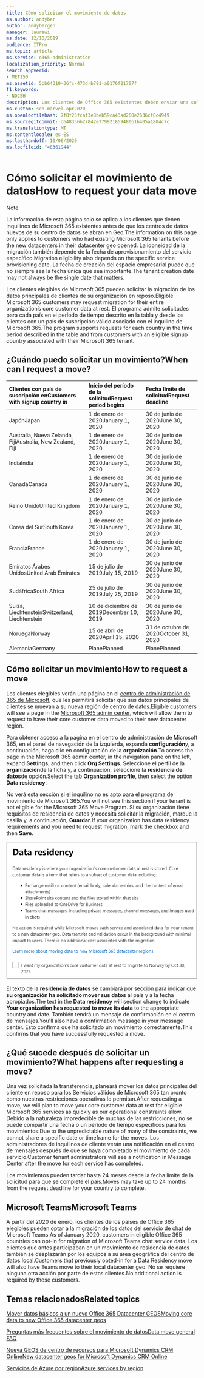 ```yaml
---
title: Cómo solicitar el movimiento de datos
ms.author: andyber
author: andybergen
manager: laurawi
ms.date: 12/10/2019
audience: ITPro
ms.topic: article
ms.service: o365-administration
localization_priority: Normal
search.appverid:
- MET150
ms.assetid: 5bb64310-36fc-473d-b791-a0176f21707f
f1.keywords:
- NOCSH
description: Los clientes de Office 365 existentes deben enviar una solicitud antes de la fecha límite de su país para que los datos de Microsoft 365 Services se muevan a su nueva geografía.
ms.custom: seo-marvel-apr2020
ms.openlocfilehash: 7f8f25fcaf3e8beb59ca43ad260e2636cf0c4949
ms.sourcegitcommit: d648356b27842e779921859480b1b405a1804c7c
ms.translationtype: MT
ms.contentlocale: es-ES
ms.lasthandoff: 10/06/2020
ms.locfileid: "48361944"
---
```

# <a name="how-to-request-your-data-move"></a><span data-ttu-id="b0c11-103">Cómo solicitar el movimiento de datos</span><span class="sxs-lookup"><span data-stu-id="b0c11-103">How to request your data move</span></span>

> [!NOTE]
> <span data-ttu-id="b0c11-104">La información de esta página solo se aplica a los clientes que tienen inquilinos de Microsoft 365 existentes antes de que los centros de datos nuevos de su centro de datos se abran en Geo.</span><span class="sxs-lookup"><span data-stu-id="b0c11-104">The information on this page only applies to customers who had existing Microsoft 365 tenants before the new datacenters in their datacenter geo opened.</span></span> <span data-ttu-id="b0c11-105">La idoneidad de la migración también depende de la fecha de aprovisionamiento del servicio específico.</span><span class="sxs-lookup"><span data-stu-id="b0c11-105">Migration eligibility also depends on the specific service provisioning date.</span></span>  <span data-ttu-id="b0c11-106">La fecha de creación del espacio empresarial puede que no siempre sea la fecha única que sea importante.</span><span class="sxs-lookup"><span data-stu-id="b0c11-106">The tenant creation date may not always be the single date that matters.</span></span>
  
<span data-ttu-id="b0c11-107">Los clientes elegibles de Microsoft 365 pueden solicitar la migración de los datos principales de clientes de su organización en reposo.</span><span class="sxs-lookup"><span data-stu-id="b0c11-107">Eligible Microsoft 365 customers may request migration for their entire organization’s core customer data at rest.</span></span>  <span data-ttu-id="b0c11-108">El programa admite solicitudes para cada país en el período de tiempo descrito en la tabla y desde los clientes con un país de suscripción válido asociado con el inquilino de Microsoft 365.</span><span class="sxs-lookup"><span data-stu-id="b0c11-108">The program supports requests for each country in the time period described in the table and from customers with an eligible signup country associated with their Microsoft 365 tenant.</span></span>
  
## <a name="when-can-i-request-a-move"></a><span data-ttu-id="b0c11-109">¿Cuándo puedo solicitar un movimiento?</span><span class="sxs-lookup"><span data-stu-id="b0c11-109">When can I request a move?</span></span>

| <span data-ttu-id="b0c11-110">Clientes con país de suscripción en</span><span class="sxs-lookup"><span data-stu-id="b0c11-110">Customers with signup country in</span></span> | <span data-ttu-id="b0c11-111">Inicio del período de la solicitud</span><span class="sxs-lookup"><span data-stu-id="b0c11-111">Request period begins</span></span> | <span data-ttu-id="b0c11-112">Fecha límite de solicitud</span><span class="sxs-lookup"><span data-stu-id="b0c11-112">Request deadline</span></span> |
|:-----|:-----|:-----|
|<span data-ttu-id="b0c11-113">Japón</span><span class="sxs-lookup"><span data-stu-id="b0c11-113">Japan</span></span>  <br/> |<span data-ttu-id="b0c11-114">1 de enero de 2020</span><span class="sxs-lookup"><span data-stu-id="b0c11-114">January 1, 2020</span></span>  <br/> |<span data-ttu-id="b0c11-115">30 de junio de 2020</span><span class="sxs-lookup"><span data-stu-id="b0c11-115">June 30, 2020</span></span>  <br/> |
|<span data-ttu-id="b0c11-116">Australia, Nueva Zelanda, Fiji</span><span class="sxs-lookup"><span data-stu-id="b0c11-116">Australia, New Zealand, Fiji</span></span>  <br/> |<span data-ttu-id="b0c11-117">1 de enero de 2020</span><span class="sxs-lookup"><span data-stu-id="b0c11-117">January 1, 2020</span></span>  <br/> |<span data-ttu-id="b0c11-118">30 de junio de 2020</span><span class="sxs-lookup"><span data-stu-id="b0c11-118">June 30, 2020</span></span>  <br/> |
|<span data-ttu-id="b0c11-119">India</span><span class="sxs-lookup"><span data-stu-id="b0c11-119">India</span></span>  <br/> |<span data-ttu-id="b0c11-120">1 de enero de 2020</span><span class="sxs-lookup"><span data-stu-id="b0c11-120">January 1, 2020</span></span>  <br/> |<span data-ttu-id="b0c11-121">30 de junio de 2020</span><span class="sxs-lookup"><span data-stu-id="b0c11-121">June 30, 2020</span></span>  <br/> |
|<span data-ttu-id="b0c11-122">Canadá</span><span class="sxs-lookup"><span data-stu-id="b0c11-122">Canada</span></span>  <br/> |<span data-ttu-id="b0c11-123">1 de enero de 2020</span><span class="sxs-lookup"><span data-stu-id="b0c11-123">January 1, 2020</span></span>  <br/> |<span data-ttu-id="b0c11-124">30 de junio de 2020</span><span class="sxs-lookup"><span data-stu-id="b0c11-124">June 30, 2020</span></span>  <br/> |
|<span data-ttu-id="b0c11-125">Reino Unido</span><span class="sxs-lookup"><span data-stu-id="b0c11-125">United Kingdom</span></span>  <br/> |<span data-ttu-id="b0c11-126">1 de enero de 2020</span><span class="sxs-lookup"><span data-stu-id="b0c11-126">January 1, 2020</span></span>  <br/> |<span data-ttu-id="b0c11-127">30 de junio de 2020</span><span class="sxs-lookup"><span data-stu-id="b0c11-127">June 30, 2020</span></span>  <br/> |
|<span data-ttu-id="b0c11-128">Corea del Sur</span><span class="sxs-lookup"><span data-stu-id="b0c11-128">South Korea</span></span>  <br/> |<span data-ttu-id="b0c11-129">1 de enero de 2020</span><span class="sxs-lookup"><span data-stu-id="b0c11-129">January 1, 2020</span></span>  <br/> |<span data-ttu-id="b0c11-130">30 de junio de 2020</span><span class="sxs-lookup"><span data-stu-id="b0c11-130">June 30, 2020</span></span>  <br/> |
|<span data-ttu-id="b0c11-131">Francia</span><span class="sxs-lookup"><span data-stu-id="b0c11-131">France</span></span>  <br/> |<span data-ttu-id="b0c11-132">1 de enero de 2020</span><span class="sxs-lookup"><span data-stu-id="b0c11-132">January 1, 2020</span></span>  <br/> |<span data-ttu-id="b0c11-133">30 de junio de 2020</span><span class="sxs-lookup"><span data-stu-id="b0c11-133">June 30, 2020</span></span>  <br/> |
|<span data-ttu-id="b0c11-134">Emiratos Árabes Unidos</span><span class="sxs-lookup"><span data-stu-id="b0c11-134">United Arab Emirates</span></span>  <br/> |<span data-ttu-id="b0c11-135">15 de julio de 2019</span><span class="sxs-lookup"><span data-stu-id="b0c11-135">July 15, 2019</span></span>  <br/> |<span data-ttu-id="b0c11-136">30 de junio de 2020</span><span class="sxs-lookup"><span data-stu-id="b0c11-136">June 30, 2020</span></span>  <br/> |
|<span data-ttu-id="b0c11-137">Sudáfrica</span><span class="sxs-lookup"><span data-stu-id="b0c11-137">South Africa</span></span>  <br/> |<span data-ttu-id="b0c11-138">25 de julio de 2019</span><span class="sxs-lookup"><span data-stu-id="b0c11-138">July 25, 2019</span></span>  <br/> |<span data-ttu-id="b0c11-139">30 de junio de 2020</span><span class="sxs-lookup"><span data-stu-id="b0c11-139">June 30, 2020</span></span>  <br/> |
|<span data-ttu-id="b0c11-140">Suiza, Liechtenstein</span><span class="sxs-lookup"><span data-stu-id="b0c11-140">Switzerland, Liechtenstein</span></span>  <br/> |<span data-ttu-id="b0c11-141">10 de diciembre de 2019</span><span class="sxs-lookup"><span data-stu-id="b0c11-141">December 10, 2019</span></span>  <br/> |<span data-ttu-id="b0c11-142">30 de junio de 2020</span><span class="sxs-lookup"><span data-stu-id="b0c11-142">June 30, 2020</span></span>  <br/> |
|<span data-ttu-id="b0c11-143">Noruega</span><span class="sxs-lookup"><span data-stu-id="b0c11-143">Norway</span></span>  <br/> |<span data-ttu-id="b0c11-144">15 de abril de 2020</span><span class="sxs-lookup"><span data-stu-id="b0c11-144">April 15, 2020</span></span>  <br/> |<span data-ttu-id="b0c11-145">31 de octubre de 2020</span><span class="sxs-lookup"><span data-stu-id="b0c11-145">October 31, 2020</span></span>  <br/> |
|<span data-ttu-id="b0c11-146">Alemania</span><span class="sxs-lookup"><span data-stu-id="b0c11-146">Germany</span></span>  <br/> |<span data-ttu-id="b0c11-147">Plane</span><span class="sxs-lookup"><span data-stu-id="b0c11-147">Planned</span></span>  <br/> |<span data-ttu-id="b0c11-148">Plane</span><span class="sxs-lookup"><span data-stu-id="b0c11-148">Planned</span></span>  <br/> |

## <a name="how-to-request-a-move"></a><span data-ttu-id="b0c11-149">Cómo solicitar un movimiento</span><span class="sxs-lookup"><span data-stu-id="b0c11-149">How to request a move</span></span>

<span data-ttu-id="b0c11-150">Los clientes elegibles verán una página en el [centro de administración de 365 de Microsoft](https://aka.ms/365admin), que les permitirá solicitar que sus datos principales de clientes se muevan a su nueva región de centro de datos.</span><span class="sxs-lookup"><span data-stu-id="b0c11-150">Eligible customers will see a page in the [Microsoft 365 admin center](https://aka.ms/365admin), which will allow them to request to have their core customer data moved to their new datacenter region.</span></span>  
  
<span data-ttu-id="b0c11-151">Para obtener acceso a la página en el centro de administración de Microsoft 365, en el panel de navegación de la izquierda, expanda **configuración**y, a continuación, haga clic en configuración de la **organización**.</span><span class="sxs-lookup"><span data-stu-id="b0c11-151">To access the page in the Microsoft 365 admin center, in the navigation pane on the left, expand **Settings**, and then click **Org Settings**.</span></span>
<span data-ttu-id="b0c11-152">Seleccione el perfil de la **organización**de la ficha y, a continuación, seleccione la **residencia de datos**de opción.</span><span class="sxs-lookup"><span data-stu-id="b0c11-152">Select the tab **Organization profile**, then select the option **Data residency**.</span></span>
  
<span data-ttu-id="b0c11-153">No verá esta sección si el inquilino no es apto para el programa de movimiento de Microsoft 365.</span><span class="sxs-lookup"><span data-stu-id="b0c11-153">You will not see this section if your tenant is not eligible for the Microsoft 365 Move Program.</span></span>  <span data-ttu-id="b0c11-154">Si su organización tiene requisitos de residencia de datos y necesita solicitar la migración, marque la casilla y, a continuación, **Guardar**.</span><span class="sxs-lookup"><span data-stu-id="b0c11-154">If your organization has data residency requirements and you need to request migration, mark the checkbox and then **Save**.</span></span>
  
![Pantalla de opción de suscripción de Datacenter](../media/dataresidencyflyoutae.jpg)
  
<span data-ttu-id="b0c11-156">El texto de la **residencia de datos** se cambiará por sección para indicar que **su organización ha solicitado mover sus datos** al país y a la fecha apropiados.</span><span class="sxs-lookup"><span data-stu-id="b0c11-156">The text in the **Data residency** will section change to indicate **Your organization has requested to move its data** to the appropriate country and date.</span></span> <span data-ttu-id="b0c11-157">También tendrá un mensaje de confirmación en el centro de mensajes.</span><span class="sxs-lookup"><span data-stu-id="b0c11-157">You'll also have a confirmation message in your message center.</span></span> <span data-ttu-id="b0c11-158">Esto confirma que ha solicitado un movimiento correctamente.</span><span class="sxs-lookup"><span data-stu-id="b0c11-158">This confirms that you have successfully requested a move.</span></span> 
  
## <a name="what-happens-after-requesting-a-move"></a><span data-ttu-id="b0c11-159">¿Qué sucede después de solicitar un movimiento?</span><span class="sxs-lookup"><span data-stu-id="b0c11-159">What happens after requesting a move?</span></span>

<span data-ttu-id="b0c11-160">Una vez solicitada la transferencia, planeará mover los datos principales del cliente en reposo para los Servicios válidos de Microsoft 365 tan pronto como nuestras restricciones operativas lo permitan.</span><span class="sxs-lookup"><span data-stu-id="b0c11-160">After requesting a move, we will plan to move your core customer data at rest for eligible Microsoft 365 services as quickly as our operational constraints allow.</span></span> <span data-ttu-id="b0c11-161">Debido a la naturaleza impredecible de muchas de las restricciones, no se puede compartir una fecha o un período de tiempo específicos para los movimientos.</span><span class="sxs-lookup"><span data-stu-id="b0c11-161">Due to the unpredictable nature of many of the constraints, we cannot share a specific date or timeframe for the moves.</span></span> <span data-ttu-id="b0c11-162">Los administradores de inquilinos de cliente verán una notificación en el centro de mensajes después de que se haya completado el movimiento de cada servicio.</span><span class="sxs-lookup"><span data-stu-id="b0c11-162">Customer tenant administrators will see a notification in Message Center after the move for each service has completed.</span></span>
  
<span data-ttu-id="b0c11-163">Los movimientos pueden tardar hasta 24 meses desde la fecha límite de la solicitud para que se complete el país.</span><span class="sxs-lookup"><span data-stu-id="b0c11-163">Moves may take up to 24 months from the request deadline for your country to complete.</span></span>
  
## <a name="microsoft-teams"></a><span data-ttu-id="b0c11-164">Microsoft Teams</span><span class="sxs-lookup"><span data-stu-id="b0c11-164">Microsoft Teams</span></span>

<span data-ttu-id="b0c11-165">A partir del 2020 de enero, los clientes de los países de Office 365 elegibles pueden optar a la migración de los datos del servicio de chat de Microsoft Teams.</span><span class="sxs-lookup"><span data-stu-id="b0c11-165">As of January 2020, customers in eligible Office 365 countries can opt-in for migration of Microsoft Teams chat service data.</span></span>  <span data-ttu-id="b0c11-166">Los clientes que antes participaban en un movimiento de residencia de datos también se desplazarán por los equipos a su área geográfica del centro de datos local.</span><span class="sxs-lookup"><span data-stu-id="b0c11-166">Customers that previously opted-in for a Data Residency move will also have Teams move to their local datacenter geo.</span></span>  <span data-ttu-id="b0c11-167">No se requiere ninguna otra acción por parte de estos clientes.</span><span class="sxs-lookup"><span data-stu-id="b0c11-167">No additional action is required by these customers.</span></span>

## <a name="related-topics"></a><span data-ttu-id="b0c11-168">Temas relacionados</span><span class="sxs-lookup"><span data-stu-id="b0c11-168">Related topics</span></span>

[<span data-ttu-id="b0c11-169">Mover datos básicos a un nuevo Office 365 Datacenter GEOS</span><span class="sxs-lookup"><span data-stu-id="b0c11-169">Moving core data to new Office 365 datacenter geos</span></span>](moving-data-to-new-datacenter-geos.md)

[<span data-ttu-id="b0c11-170">Preguntas más frecuentes sobre el movimiento de datos</span><span class="sxs-lookup"><span data-stu-id="b0c11-170">Data move general FAQ</span></span>](data-move-faq.md)

[<span data-ttu-id="b0c11-171">Nueva GEOS de centro de recursos para Microsoft Dynamics CRM Online</span><span class="sxs-lookup"><span data-stu-id="b0c11-171">New datacenter geos for Microsoft Dynamics CRM Online</span></span>](https://go.microsoft.com/fwlink/p/?Linkid=615924)
  
[<span data-ttu-id="b0c11-172">Servicios de Azure por región</span><span class="sxs-lookup"><span data-stu-id="b0c11-172">Azure services by region</span></span>](https://azure.microsoft.com/regions/)
  

